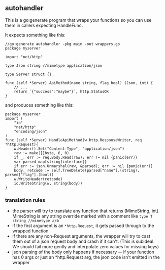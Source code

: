 ## autohandler

This is a go:generate program that wraps your functions so you can use them in callers expecting HandleFunc.

It expects something like this:

```golang
//go:generate autohandler -pkg main -out wrappers.go
package myserver

import "net/http"

type Json string //mimetype application/json

type Server struct {}

func (self *Server) ApiMethod(name string, flag bool) (Json, int) {
    // ...
    return `{"success":"maybe"}`, http.StatusOK
}
```

and produces something like this:

```golang
package myserver
import (
    "io"
    "net/http"
    "encoding/json"
)
func (self *Server) HandleApiMethod(w http.ResponseWriter, req *http.Request){
    w.Header().Set("Content-Type", "application/json")
    raw := make([]byte, 0, 0)
    if _, err := req.Body.Read(raw); err != nil {panic(err)}
    var parsed map[string]interface{}
    if err := json.Unmarshal(raw, &parsed); err != nil {panic(err)}
    body, retcode := self.TreeDelete(parsed["name"].(string), parsed["flag"].(bool))
    w.WriteHeader(retcode)
    io.WriteString(w, string(body))
}
```

### translation rules

* the parser will try to translate any function that returns (MimeString, int). MimeString is any string override marked with a comment like `type T string //mimetype a/b`
* if the first argument is an `*http.Request`, it gets passed through to the wrapped function
* if there are any non-Request arguments, the wrapper will try to cast them out of a json request body and crash if it can't. (This is subideal. We should fail more gently and interpolate zero values for missing keys)
* json parsing of the body only happens if necessary -- if your function has 0 args or just an *http.Request arg, the json code isn't emitted in the wrapper
